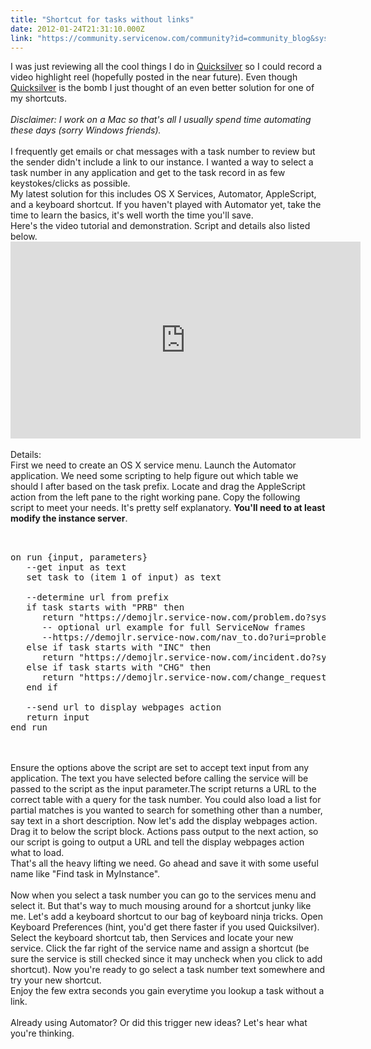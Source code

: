 ```yaml
---
title: "Shortcut for tasks without links"
date: 2012-01-24T21:31:10.000Z
link: "https://community.servicenow.com/community?id=community_blog&sys_id=9dfca2a5dbd0dbc01dcaf3231f9619ee"
---
```

<p>I was just reviewing all the cool things I do in <a title="w.blacktree.com" href="http://www.blacktree.com">Quicksilver</a> so I could record a video highlight reel (hopefully posted in the near future). Even though <a title="w.blacktree.com" href="http://www.blacktree.com">Quicksilver</a> is the bomb I just thought of an even better solution for one of my shortcuts.<br /><!--break--><br /><i>Disclaimer: I work on a Mac so that's all I usually spend time automating these days (sorry Windows friends).</i><br /><br />I frequently get emails or chat messages with a task number to review but the sender didn't include a link to our instance. I wanted a way to select a task number in any application and get to the task record in as few keystokes/clicks as possible.<br />My latest solution for this includes OS X Services, Automator, AppleScript, and a keyboard shortcut. If you haven't played with Automator yet, take the time to learn the basics, it's well worth the time you'll save.<br />Here's the video tutorial and demonstration. Script and details also listed below.<br /><embed width="560" height="315" src="http://www.youtube.com/embed/wUjDdOXbMqw" frameborder="0" allowfullscreen=""></embed><br /> <br />Details:<br />First we need to create an OS X service menu. Launch the Automator application. We need some scripting to help figure out which table we should I after based on the task prefix. Locate and drag the AppleScript action from the left pane to the right working pane. Copy the following script to meet your needs. It's pretty self explanatory. <b>You'll need to at least modify the instance server</b>.<br /><pre __default_attr="plain" __jive_macro_name="code" class="jive_text_macro jive_macro_code"><br /><br />on run {input, parameters}<br />   --get input as text<br />   set task to (item 1 of input) as text<br /><br />   --determine url from prefix<br />   if task starts with "PRB" then<br />      return "https://demojlr.service-now.com/problem.do?sysparm_query=number=" &amp;amp; task<br />      -- optional url example for full ServiceNow frames<br />      --https://demojlr.service-now.com/nav_to.do?uri=problem.do&amp;sysparm_query=number=PRB0000010<br />   else if task starts with "INC" then<br />      return "https://demojlr.service-now.com/incident.do?sysparm_query=number=" &amp;amp; task<br />   else if task starts with "CHG" then<br />      return "https://demojlr.service-now.com/change_request.do?sysparm_query=number=" &amp;amp; task<br />   end if<br /><br />   --send url to display webpages action<br />   return input<br />end run<br /></pre><br /> <br />Ensure the options above the script are set to accept text input from any application. The text you have selected before calling the service will be passed to the script as the input parameter.The script returns a URL to the correct table with a query for the task number. You could also load a list for partial matches is you wanted to search for something other than a number, say text in a short description. Now let's add the display webpages action. Drag it to below the script block. Actions pass output to the next action, so our script is going to output a URL and tell the display webpages action what to load.<br />That's all the heavy lifting we need. Go ahead and save it with some useful name like "Find task in MyInstance".<br /><br />Now when you select a task number you can go to the services menu and select it. But that's way to much mousing around for a shortcut junky like me. Let's add a keyboard shortcut to our bag of keyboard ninja tricks. Open Keyboard Preferences (hint, you'd get there faster if you used Quicksilver). Select the keyboard shortcut tab, then Services and locate your new service. Click the far right of the service name and assign a shortcut (be sure the service is still checked since it may uncheck when you click to add shortcut). Now you're ready to go select a task number text somewhere and try your new shortcut.<br />Enjoy the few extra seconds you gain everytime you lookup a task without a link.<br /><br />Already using Automator? Or did this trigger new ideas? Let's hear what you're thinking.</p>